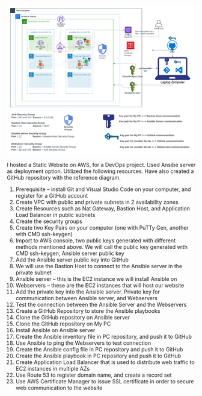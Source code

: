 ![Alt text](/Host_Static_Website_with_Ansible.png)

I hosted a Static Website on AWS, for a DevOps project. Used Ansibe server as deployment option. Utilized the following resources. Have also created a GitHub repository with the reference diagram.

1.	Prerequisite – install Git and Visual Studio Code on your computer, and register for a GitHub account
2.	Create VPC with public and private subnets in 2 availability zones
3.	Create Resources such as Nat Gateway,  Bastion Host, and Application Load Balancer in public subnets
4.	Create the security groups
5.	Create two Key Pairs on your computer (one with PuTTy Gen, another with CMD ssh-keygen)
6.	Import to AWS console, two public keys generated with different methods mentioned above. We will call the public key generated with CMD ssh-keygen, Ansible server public key
7.	Add the Ansible server public key into GitHub
8.	We will use the Bastion Host to connect to the Ansible server in the private subnet
9.	Ansible server – this is the EC2 instance we will install Ansible on
10.	Webservers – these are the EC2 instances that will host our website
11.	Add the private key into the Ansible server. Private key for communication between Ansible server, and Webservers
12.	Test the connection between the Ansible Server and the Webservers
13.	Create a GitHub Repository to store the Ansible playbooks
14.	Clone the GitHub repository on Ansible server
15.	Clone the GitHub repository on My PC
16.	Install Ansible on Ansible server
17.	Create the Ansible inventory file in PC repository, and push it to GitHub
18.	Use Ansible to ping the Webservers to test connection
19.	Create the Ansible config file in PC repository and push it to GitHub
20.	Create the Ansible playbook in PC repository and push it to GitHub
21.	Create Application Load Balancer that is used to distribute web traffic to EC2 instances in multiple AZs
22.	Use Route 53 to register domain name, and create a record set
23.	Use AWS Certificate Manager to issue SSL certificate in order to secure web communication to the website
